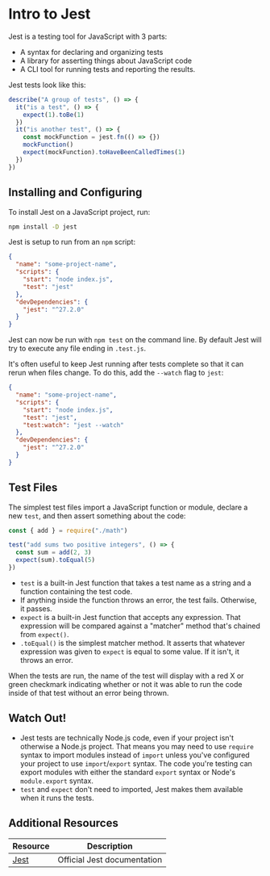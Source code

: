 # Intro to Jest

Jest is a testing tool for JavaScript with 3 parts:

* A syntax for declaring and organizing tests
* A library for asserting things about JavaScript code
* A CLI tool for running tests and reporting the results.

Jest tests look like this:

```js
describe("A group of tests", () => {
  it("is a test", () => {
    expect(1).toBe(1)
  })
  it("is another test", () => {
    const mockFunction = jest.fn(() => {})
    mockFunction()
    expect(mockFunction).toHaveBeenCalledTimes(1)
  })
})
```

## Installing and Configuring

To install Jest on a JavaScript project, run:

```bash
npm install -D jest
```

Jest is setup to run from an `npm` script:

```json
{
  "name": "some-project-name",
  "scripts": {
    "start": "node index.js",
    "test": "jest"
  },
  "devDependencies": {
    "jest": "^27.2.0"
  }
}
```

Jest can now be run with `npm test` on the command line. By default Jest will try to execute any file ending in `.test.js`.

It's often useful to keep Jest running after tests complete so that it can rerun when files change. To do this, add the `--watch` flag to `jest`:

```json
{
  "name": "some-project-name",
  "scripts": {
    "start": "node index.js",
    "test": "jest",
    "test:watch": "jest --watch"
  },
  "devDependencies": {
    "jest": "^27.2.0"
  }
}
```

## Test Files

The simplest test files import a JavaScript function or module, declare a new `test`, and then assert something about the code:

```js
const { add } = require("./math")

test("add sums two positive integers", () => {
  const sum = add(2, 3)
  expect(sum).toEqual(5)
})
```

* `test` is a built-in Jest function that takes a test name as a string and a function containing the test code.
* If anything inside the function throws an error, the test fails. Otherwise, it passes.
* `expect` is a built-in Jest function that accepts any expression. That expression will be compared against a "matcher" method that's chained from `expect()`.
* `.toEqual()` is the simplest matcher method. It asserts that whatever expression was given to `expect` is equal to some value. If it isn't, it throws an error.

When the tests are run, the name of the test will display with a red X or green checkmark indicating whether or not it was able to run the code inside of that test without an error being thrown.

## Watch Out!

* Jest tests are technically Node.js code, even if your project isn't otherwise a Node.js project. That means you may need to use `require` syntax to import modules instead of `import` unless you've configured your project to use `import`/`export` syntax. The code you're testing can export modules with either the standard `export` syntax or Node's `module.export` syntax.
* `test` and `expect` don't need to imported, Jest makes them available when it runs the tests.

## Additional Resources

| Resource | Description |
| --- | --- |
| [Jest](https://jestjs.io/) | Official Jest documentation |
